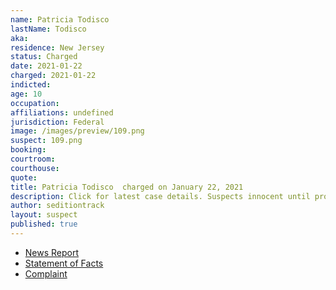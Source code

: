 ```yaml
---
name: Patricia Todisco
lastName: Todisco
aka:
residence: New Jersey
status: Charged
date: 2021-01-22
charged: 2021-01-22
indicted:
age: 10
occupation:
affiliations: undefined
jurisdiction: Federal
image: /images/preview/109.png
suspect: 109.png
booking:
courtroom:
courthouse:
quote:
title: Patricia Todisco  charged on January 22, 2021
description: Click for latest case details. Suspects innocent until proven guilty.
author: seditiontrack
layout: suspect
published: true
---
```

- [News Report](https://philadelphia.cbslocal.com/2021/01/22/marissa-suarez-us-capitol-riots-five-arrests-new-jersey-marissa-suarez-correctional-police-officer/)
- [Statement of Facts](https://www.justice.gov/opa/page/file/1359596/download)
- [Complaint](https://www.justice.gov/opa/page/file/1359596/download)
